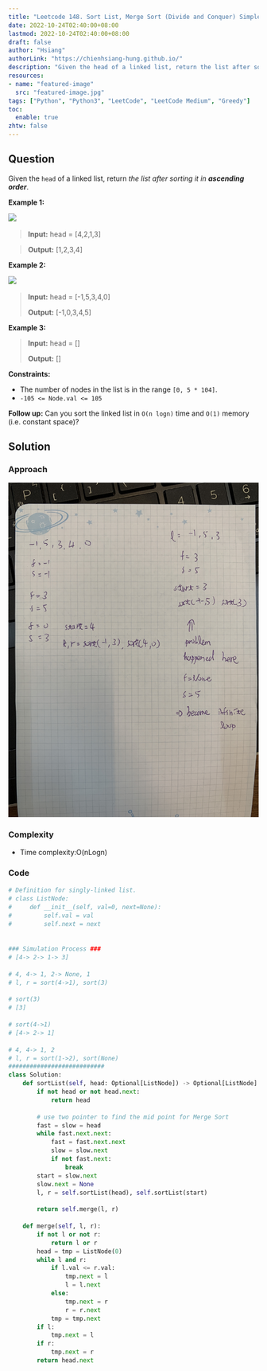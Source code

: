 ```yaml
---
title: "Leetcode 148. Sort List, Merge Sort (Divide and Conquer) Simple Python Solution (Simulation Process in Comments)"
date: 2022-10-24T02:40:00+08:00
lastmod: 2022-10-24T02:40:00+08:00
draft: false
author: "Hsiang"
authorLink: "https://chienhsiang-hung.github.io/"
description: "Given the head of a linked list, return the list after sorting it in ascending order."
resources:
- name: "featured-image"
  src: "featured-image.jpg"
tags: ["Python", "Python3", "LeetCode", "LeetCode Medium", "Greedy"]
toc:
  enable: true
zhtw: false
---
```

## Question
Given the  `head`  of a linked list, return  _the list after sorting it in  **ascending order**_.

**Example 1:**

![](https://assets.leetcode.com/uploads/2020/09/14/sort_list_1.jpg)

> **Input:** head = [4,2,1,3]

> **Output:** [1,2,3,4]

**Example 2:**

![](https://assets.leetcode.com/uploads/2020/09/14/sort_list_2.jpg)

> **Input:** head = [-1,5,3,4,0]
> 
> **Output:** [-1,0,3,4,5]

**Example 3:**

> **Input:** head = []
>
> **Output:** []

**Constraints:**

-   The number of nodes in the list is in the range  `[0, 5 * 104]`.
-   `-105 <= Node.val <= 105`

**Follow up:**  Can you sort the linked list in  `O(n logn)`  time and  `O(1)`  memory (i.e. constant space)?

## Solution
### Approach
![Merge Sort](featured-image.jpg "Merge Sort")
### Complexity
-   Time complexity:O(nLogn)
### Code
```python
# Definition for singly-linked list.
# class ListNode:
#     def __init__(self, val=0, next=None):
#         self.val = val
#         self.next = next


### Simulation Process ###
# [4-> 2-> 1-> 3]

# 4, 4-> 1, 2-> None, 1
# l, r = sort(4->1), sort(3)

# sort(3)
# [3]

# sort(4->1)
# [4-> 2-> 1]

# 4, 4-> 1, 2
# l, r = sort(1->2), sort(None)
###########################
class Solution:
    def sortList(self, head: Optional[ListNode]) -> Optional[ListNode]:
        if not head or not head.next:
            return head
        
        # use two pointer to find the mid point for Merge Sort
        fast = slow = head
        while fast.next.next:
            fast = fast.next.next
            slow = slow.next
            if not fast.next:
                break
        start = slow.next
        slow.next = None
        l, r = self.sortList(head), self.sortList(start)

        return self.merge(l, r)
    
    def merge(self, l, r):
        if not l or not r:
            return l or r
        head = tmp = ListNode(0)
        while l and r:
            if l.val <= r.val:
                tmp.next = l
                l = l.next
            else:
                tmp.next = r
                r = r.next
            tmp = tmp.next
        if l:
            tmp.next = l
        if r:
            tmp.next = r
        return head.next
```